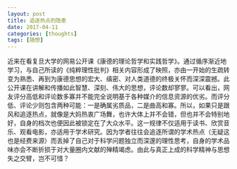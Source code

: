 ```yaml
---
layout: post
title: 追逐热点的隐患
date: 2017-04-11
categories: [thoughts]
tags: [随想]
---
```


近来在看复旦大学的网易公开课《康德的理论哲学和实践哲学》。通过循序渐近地学习，与自己所读的《纯粹理性批判》相关内容形成了映照，亦由一开始的生疏转变为熟悉、再到为康德思想的宏大、缜密、对人类道德的终极关怀而深深震撼。此公开课在讲解和传播如此智慧、深刻、伟大的思想，评论数却寥寥。可以看出，网友评分高低和评论数多寡并不能完全说明基于各种媒介的信息资源的优劣。而评分低、评论少则包含两种可能：一是确属劣质品，二是曲高和寡。所以，如果只是跟风和追逐热点，就像是大妈热衷广场舞，也许大体上并不会错，但也并不会特别地好，自身的档次也便因此被锁定在了大众水平。这一规律不仅适用于读书、欣赏音乐、观看电影，亦适用于学术研究。因为学者往往会追逐所谓的学术热点（无疑这也是经费来源）而丢掉了自己对于科学问题独立而深邃的理性思考，自身的学术品味亦会不断折损于对大量圈内文献的殚精竭虑。由此与真正上成的科学精神与思想失之交臂，岂不可惜？
